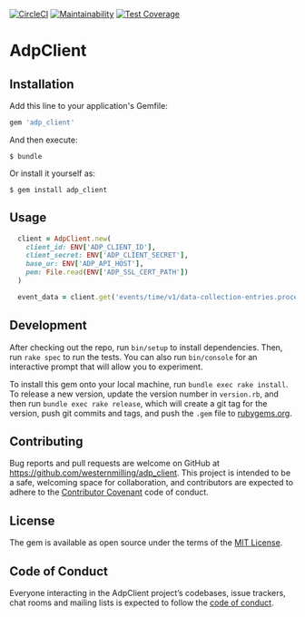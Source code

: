 [![CircleCI](https://circleci.com/gh/westernmilling/adp_client.svg?style=svg&circle-token=3d5bf2ba7d231f1eae04c432b7775cf5499df917)](https://circleci.com/gh/westernmilling/adp_client)
[![Maintainability](https://api.codeclimate.com/v1/badges/bb49c51e2a887464a6e9/maintainability)](https://codeclimate.com/github/westernmilling/adp_client/maintainability)
[![Test Coverage](https://api.codeclimate.com/v1/badges/bb49c51e2a887464a6e9/test_coverage)](https://codeclimate.com/github/westernmilling/adp_client/test_coverage)

# AdpClient

## Installation

Add this line to your application's Gemfile:

```ruby
gem 'adp_client'
```

And then execute:

    $ bundle

Or install it yourself as:

    $ gem install adp_client

## Usage

```ruby
  client = AdpClient.new(
    client_id: ENV['ADP_CLIENT_ID'],
    client_secret: ENV['ADP_CLIENT_SECRET'],
    base_ur: ENV['ADP_API_HOST'],
    pem: File.read(ENV['ADP_SSL_CERT_PATH'])
  )

  event_data = client.get('events/time/v1/data-collection-entries.process/3d2ae46e-8f94-4fa8-ade1-fe554d93ed71')
```

## Development

After checking out the repo, run `bin/setup` to install dependencies. Then, run `rake spec` to run the tests. You can also run `bin/console` for an interactive prompt that will allow you to experiment.

To install this gem onto your local machine, run `bundle exec rake install`. To release a new version, update the version number in `version.rb`, and then run `bundle exec rake release`, which will create a git tag for the version, push git commits and tags, and push the `.gem` file to [rubygems.org](https://rubygems.org).

## Contributing

Bug reports and pull requests are welcome on GitHub at https://github.com/westernmilling/adp_client. This project is intended to be a safe, welcoming space for collaboration, and contributors are expected to adhere to the [Contributor Covenant](http://contributor-covenant.org) code of conduct.

## License

The gem is available as open source under the terms of the [MIT License](https://opensource.org/licenses/MIT).

## Code of Conduct

Everyone interacting in the AdpClient project’s codebases, issue trackers, chat rooms and mailing lists is expected to follow the [code of conduct](https://github.com/westernmilling/adp_client/blob/master/CODE_OF_CONDUCT.md).
